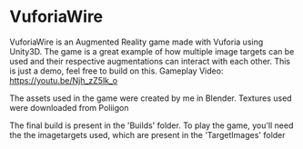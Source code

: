 # VuforiaWire


VuforiaWire is an Augmented Reality game made with Vuforia using Unity3D. The game is a great example of how multiple image targets can be used and their respective augmentations can interact with each other. This is just a demo, feel free to build on this.
Gameplay Video: https://youtu.be/Njh_zZ5lk_o

The assets used in the game were created by me in Blender. Textures used were downloaded from Poliigon

The final build is present in the 'Builds' folder. To play the game, you'll need the the imagetargets used, which are present in the 'TargetImages' folder
